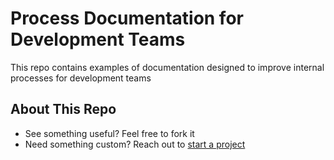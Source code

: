 # Process Documentation for Development Teams

This repo contains examples of documentation designed to improve internal processes for development teams


## About This Repo

- See something useful? Feel free to fork it
- Need something custom? Reach out to [start a project](https://tiamcquaid.com/start-a-project)
